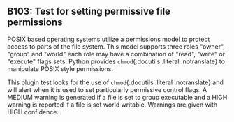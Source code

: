 B103: Test for setting permissive file permissions
--------------------------------------------------

POSIX based operating systems utilize a permissions model to protect
access to parts of the file system. This model supports three roles
"owner", "group" and "world" each role may have a combination of "read",
"write" or "execute" flags sets. Python provides `chmod`{.docutils
.literal .notranslate} to manipulate POSIX style permissions.

This plugin test looks for the use of `chmod`{.docutils .literal
.notranslate} and will alert when it is used to set particularly
permissive control flags. A MEDIUM warning is generated if a file is set
to group executable and a HIGH warning is reported if a file is set
world writable. Warnings are given with HIGH confidence.

